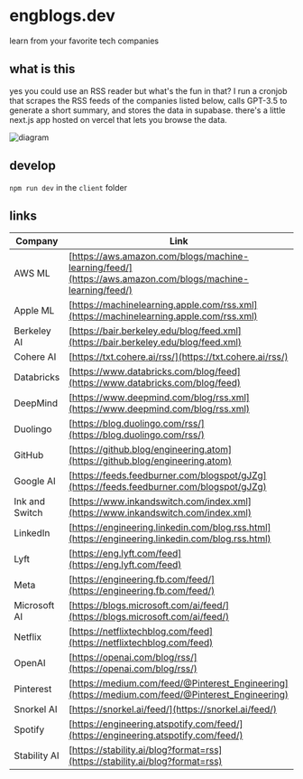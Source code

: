 # engblogs.dev
learn from your favorite tech companies

## what is this
yes you could use an RSS reader but what's the fun in that? I run a cronjob that scrapes the RSS feeds of the companies listed below, calls GPT-3.5 to generate a short summary, and stores the data in supabase. there's a little next.js app hosted on vercel that lets you browse the data.

![diagram](https://github.com/ishan0102/engblogs/assets/47067154/5d790c64-e11a-4cdd-b862-3e645875fa4e)

## develop
`npm run dev` in the `client` folder

## links
| Company        | Link                                                                 |
|----------------|----------------------------------------------------------------------|
| AWS ML         | [https://aws.amazon.com/blogs/machine-learning/feed/](https://aws.amazon.com/blogs/machine-learning/feed/)               |
| Apple ML       | [https://machinelearning.apple.com/rss.xml](https://machinelearning.apple.com/rss.xml)                       |
| Berkeley AI    | [https://bair.berkeley.edu/blog/feed.xml](https://bair.berkeley.edu/blog/feed.xml)                         |
| Cohere AI      | [https://txt.cohere.ai/rss/](https://txt.cohere.ai/rss/)                                     |
| Databricks     | [https://www.databricks.com/blog/feed](https://www.databricks.com/blog/feed)                               |
| DeepMind       | [https://www.deepmind.com/blog/rss.xml](https://www.deepmind.com/blog/rss.xml)                           |
| Duolingo       | [https://blog.duolingo.com/rss/](https://blog.duolingo.com/rss/)                                     |
| GitHub         | [https://github.blog/engineering.atom](https://github.blog/engineering.atom)                         |
| Google AI      | [https://feeds.feedburner.com/blogspot/gJZg](https://feeds.feedburner.com/blogspot/gJZg)                 |
| Ink and Switch | [https://www.inkandswitch.com/index.xml](https://www.inkandswitch.com/index.xml)                       |
| LinkedIn       | [https://engineering.linkedin.com/blog.rss.html](https://engineering.linkedin.com/blog.rss.html)         |
| Lyft           | [https://eng.lyft.com/feed](https://eng.lyft.com/feed)                                                 |
| Meta           | [https://engineering.fb.com/feed/](https://engineering.fb.com/feed/)                                   |
| Microsoft AI   | [https://blogs.microsoft.com/ai/feed/](https://blogs.microsoft.com/ai/feed/)                             |
| Netflix        | [https://netflixtechblog.com/feed](https://netflixtechblog.com/feed)                                   |
| OpenAI         | [https://openai.com/blog/rss/](https://openai.com/blog/rss/)                                           |
| Pinterest      | [https://medium.com/feed/@Pinterest_Engineering](https://medium.com/feed/@Pinterest_Engineering)       |
| Snorkel AI     | [https://snorkel.ai/feed/](https://snorkel.ai/feed/)                                                   |
| Spotify        | [https://engineering.atspotify.com/feed/](https://engineering.atspotify.com/feed/)                       |
| Stability AI   | [https://stability.ai/blog?format=rss](https://stability.ai/blog?format=rss)                           |

